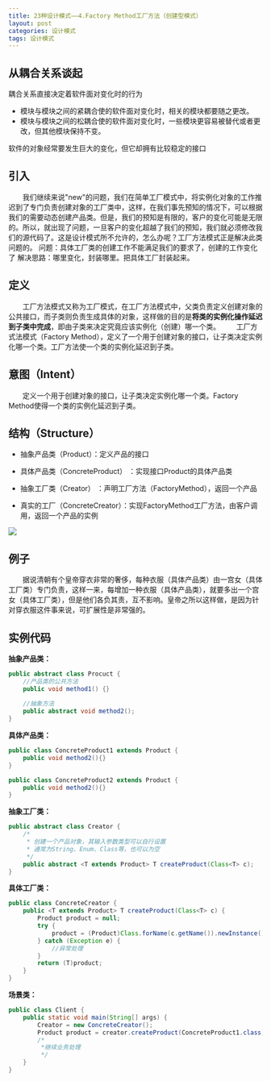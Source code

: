 ```yaml
---
title: 23种设计模式——4.Factory Method工厂方法（创建型模式）
layout: post
categories: 设计模式
tags: 设计模式
---
```

## 从耦合关系谈起

耦合关系直接决定着软件面对变化时的行为

- 模块与模块之间的紧耦合使的软件面对变化时，相关的模块都要随之更改。
- 模块与模块之间的松耦合使的软件面对变化时，一些模块更容易被替代或者更改，但其他模块保持不变。

软件的对象经常要发生巨大的变化，但它却拥有比较稳定的接口

## 引入

​&emsp;&emsp;我们继续来说"new"的问题，我们在简单工厂模式中，将实例化对象的工作推迟到了专门负责创建对象的工厂类中，这样，在我们事先预知的情况下，可以根据我们的需要动态创建产品类。但是，我们的预知是有限的，客户的变化可能是无限的。所以，就出现了问题，一旦客户的变化超越了我们的预知，我们就必须修改我们的源代码了。这是设计模式所不允许的，怎么办呢？工厂方法模式正是解决此类问题的。
问题：具体工厂类的创建工作不能满足我们的要求了，创建的工作变化了
解决思路：哪里变化，封装哪里。把具体工厂封装起来。

## 定义

&emsp;&emsp;工厂方法模式又称为工厂模式，在工厂方法模式中，父类负责定义创建对象的公共接口，而子类则负责生成具体的对象，这样做的目的是**将类的实例化操作延迟到子类中完成**，即由子类来决定究竟应该实例化（创建）哪一个类。
&emsp;&emsp;工厂方式法模式（Factory Method），定义了一个用于创建对象的接口，让子类决定实例化哪一个类。工厂方法使一个类的实例化延迟到子类。

## 意图（Intent）

&emsp;&emsp;定义一个用于创建对象的接口，让子类决定实例化哪一个类。Factory Method使得一个类的实例化延迟到子类。

## 结构（Structure）

- 抽象产品类（Product）：定义产品的接口

- 具体产品类（ConcreteProduct） ：实现接口Product的具体产品类

- 抽象工厂类（Creator） ：声明工厂方法（FactoryMethod），返回一个产品

- 真实的工厂（ConcreteCreator）：实现FactoryMethod工厂方法，由客户调用，返回一个产品的实例

![](https://github.com/DaLian369/DaLian369.github.io/tree/master/img/工厂方法结构.jpg)

## 例子

​&emsp;&emsp;据说清朝有个皇帝穿衣非常的奢侈，每种衣服（具体产品类）由一宫女（具体工厂类）专门负责，这样一来，每增加一种衣服（具体产品类），就要多出一个宫女（具体工厂类），但是他们各负其责，互不影响。皇帝之所以这样做，是因为针对穿衣服这件事来说，可扩展性是非常强的。

## 实例代码

**抽象产品类：**
```java
public abstract class Procuct {
	//产品类的公共方法
	public void method1() {}
	
	//抽象方法
	public abstract void method2();
}
```
**具体产品类：**
```java
public class ConcreteProduct1 extends Product {
	public void method2(){}
}

public class ConcreteProduct2 extends Product {
	public void method2(){}
}
```
**抽象工厂类：**
```java
public abstract class Creator {
	/*
	 * 创建一个产品对象，其输入参数类型可以自行设置
	 * 通常为String、Enum、Class等，也可以为空
	 */
	public abstract <T extends Product> T createProduct(Class<T> c);
}
```
**具体工厂类：**
```java
public class ConcreteCreator {
	public <T extends Product> T createProduct(Class<T> c) {
		Product product = null;
		try {
			product = (Product)Class.forName(c.getName()).newInstance();
		} catch (Exception e) {
			//异常处理
		}
		return (T)product;
	}
}

```
**场景类：**
```java
public class Client {
	public static void main(String[] args) {
		Creator = new ConcreteCreator();
		Product product = creator.createProduct(ConcreteProduct1.class);
		/*
		 *继续业务处理
		 */
	}
}
```